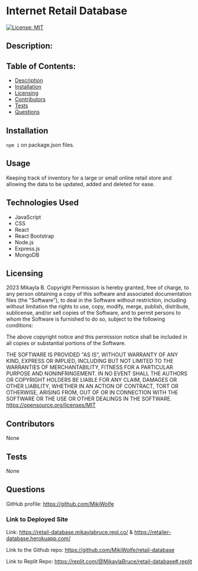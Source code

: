# Internet Retail Database

[![License: MIT](https://img.shields.io/badge/License-MIT-yellow.svg)](https://opensource.org/licenses/MIT)

## Description:

## Table of Contents:

- [Description](#description)
- [Installation](#installation)
- [Licensing](#licensing)
- [Contributors](#contributors)
- [Tests](#tests)
- [Questions](#questions)

## Installation

`npm i` on package.json files.

## Usage

Keeping track of inventory for a large or small online retail store and allowing the data to be updated, added and deleted for ease.
## Technologies Used
- JavaScript
- CSS
- React
- React Bootstrap
- Node.js
- Express.js
- MongoDB 

## Licensing

2023 Mikayla B.
Copyright Permission is hereby granted, free of charge,
to any person obtaining a copy of this software and associated documentation files (the "Software"), to deal in
the Software without restriction, including without limitation the rights to use, copy, modify, merge, publish,
distribute, sublicense, and/or sell
copies of the Software, and to permit persons to whom the Software is furnished to do so,
subject to the following conditions:

The above copyright notice and this permission notice shall be included in all copies or substantial
portions of the Software.

THE SOFTWARE IS PROVIDED "AS IS", WITHOUT WARRANTY OF ANY KIND, EXPRESS OR IMPLIED, INCLUDING BUT NOT LIMITED TO
THE WARRANTIES OF MERCHANTABILITY, FITNESS FOR A PARTICULAR PURPOSE AND NONINFRINGEMENT. IN NO EVENT SHALL THE
AUTHORS OR COPYRIGHT HOLDERS BE LIABLE FOR ANY CLAIM, DAMAGES OR OTHER LIABILITY, WHETHER IN AN ACTION OF CONTRACT,
TORT OR OTHERWISE, ARISING FROM, OUT OF OR IN CONNECTION WITH THE SOFTWARE OR THE USE OR OTHER DEALINGS IN THE
SOFTWARE.
https://opensource.org/licenses/MIT

## Contributors

None

## Tests

None

## Questions

GitHub profile: https://github.com/MikiWolfe



### Link to Deployed Site
Link: https://retail-database.mikaylabruce.repl.co/ & https://retailer-database.herokuapp.com/

Link to the Github repo: https://github.com/MikiWolfe/retail-database

Link to Replit Repo: https://replit.com/@MikaylaBruce/retail-database#.replit


